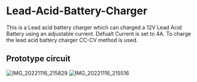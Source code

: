 # Lead-Acid-Battery-Charger
This is a Lead acid battery charger which can charged a 12V Lead Acid Battery using an adjustable current. Defualt Current is set to 4A.
To charge the lead acid battery charger CC-CV method is used.
## Prototype circuit
![IMG_20221116_215829](https://user-images.githubusercontent.com/75995363/202238083-d26424e3-e476-4ed5-89cd-7e77fc3a82aa.jpg)
![IMG_20221116_215516](https://user-images.githubusercontent.com/75995363/202238200-33fab3d4-bada-4558-bce3-845e8697fe79.jpg)

